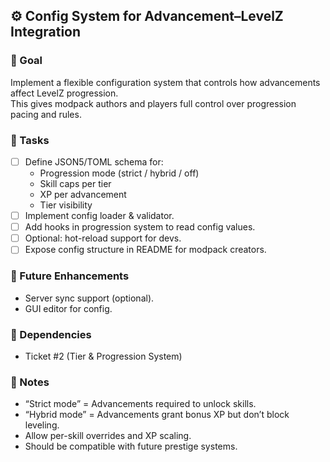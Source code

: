 ## ⚙️ Config System for Advancement–LevelZ Integration

### 🎯 Goal
Implement a flexible configuration system that controls how advancements affect LevelZ progression.  
This gives modpack authors and players full control over progression pacing and rules.

### 🧩 Tasks
- [ ] Define JSON5/TOML schema for:
  - Progression mode (strict / hybrid / off)
  - Skill caps per tier
  - XP per advancement
  - Tier visibility
- [ ] Implement config loader & validator.
- [ ] Add hooks in progression system to read config values.
- [ ] Optional: hot-reload support for devs.
- [ ] Expose config structure in README for modpack creators.

### 🧪 Future Enhancements
- Server sync support (optional).
- GUI editor for config.

### 📌 Dependencies
- Ticket #2 (Tier & Progression System)

### 🧠 Notes
- “Strict mode” = Advancements required to unlock skills.
- “Hybrid mode” = Advancements grant bonus XP but don’t block leveling.
- Allow per-skill overrides and XP scaling.
- Should be compatible with future prestige systems.

